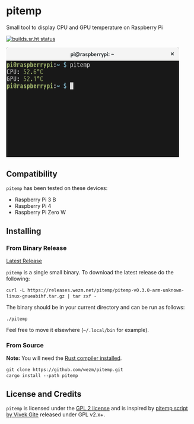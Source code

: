 # pitemp

Small tool to display CPU and GPU temperature on Raspberry Pi

[![builds.sr.ht status](https://builds.sr.ht/~wezm/pitemp.svg)](https://builds.sr.ht/~wezm/pitemp?)

<img src="https://github.com/wezm/pitemp/raw/master/screenshot.png" alt="Screenshot of pitemp in a terminal window" width="466" />

## Compatibility

`pitemp` has been tested on these devices:

* Raspberry Pi 3 B
* Raspberry Pi 4
* Raspberry Pi Zero W

## Installing

### From Binary Release

[Latest Release][release]

`pitemp` is a single small binary. To download the latest release do the following:

    curl -L https://releases.wezm.net/pitemp/pitemp-v0.3.0-arm-unknown-linux-gnueabihf.tar.gz | tar zxf -

The binary should be in your current directory and can be run as follows:

    ./pitemp

Feel free to move it elsewhere (`~/.local/bin` for example).

### From Source

**Note:** You will need the [Rust compiler installed][rust].

    git clone https://github.com/wezm/pitemp.git
    cargo install --path pitemp

## License and Credits

`pitemp` is licensed under the [GPL 2 license][license] and is inspired by
[pitemp script by Vivek Gite][nixcraft] released under GPL v2.x+.

[rust]: https://www.rust-lang.org/en-US/install.html
[nixcraft]: https://www.cyberciti.biz/faq/linux-find-out-raspberry-pi-gpu-and-arm-cpu-temperature-command/
[release]: https://releases.wezm.net/pitemp/
[license]: https://github.com/wezm/pitemp/blob/master/LICENSE
